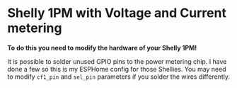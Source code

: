# Shelly 1PM with Voltage and Current metering
**To do this you need to modify the hardware of your Shelly 1PM!**

It is possible to solder unused GPIO pins to the power metering chip. I have done
a few so this is my ESPHome config for those Shellies. You may need to modify `cf1_pin`
and `sel_pin` parameters if you solder the wires differently.
